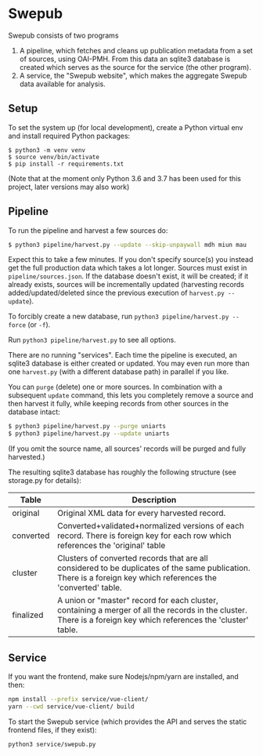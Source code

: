 # Swepub

Swepub consists of two programs

1. A pipeline, which fetches and cleans up publication metadata from a set of sources, using OAI-PMH. From this data an sqlite3 database is created which serves as the source for the service (the other program).
1. A service, the "Swepub website", which makes the aggregate Swepub data available for analysis.

## Setup

To set the system up (for local development), create a Python virtual env and install required Python packages:
```
$ python3 -m venv venv
$ source venv/bin/activate
$ pip install -r requirements.txt
```

(Note that at the moment only Python 3.6 and 3.7 has been used for this project, later versions may also work)

## Pipeline

To run the pipeline and harvest a few sources do:

```bash
$ python3 pipeline/harvest.py --update --skip-unpaywall mdh miun mau
```

Expect this to take a few minutes. If you don't specify source(s) you instead get the full production data which takes a lot longer. Sources must exist in `pipeline/sources.json`. If the database doesn't exist, it will be created; if it already exists, sources will be incrementally updated (harvesting records added/updated/deleted since the previous execution of `harvest.py --update`).

To forcibly create a new database, run `python3 pipeline/harvest.py --force` (or `-f`).

Run `python3 pipeline/harvest.py` to see all options. 

There are no running "services". Each time the pipeline is executed, an sqlite3 database is either created or updated. You may even run more than one `harvest.py` (with a different database path) in parallel if you like.

You can `purge` (delete) one or more sources. In combination with a subsequent `update` command, this lets you completely remove a source and then harvest it fully, while keeping records from other sources in the database intact:

```bash
$ python3 pipeline/harvest.py --purge uniarts
$ python3 pipeline/harvest.py --update uniarts
```

(If you omit the source name, all sources' records will be purged and fully harvested.)

The resulting sqlite3 database has roughly the following structure (see storage.py for details):

| Table | Description |
| --- | --- |
|original| Original XML data for every harvested record. |
|converted| Converted+validated+normalized versions of each record. There is foreign key for each row which references the 'original' table |
|cluster| Clusters of converted records that are all considered to be duplicates of the same publication. There is a foreign key which references the 'converted' table. |
|finalized| A union or "master" record for each cluster, containing a merger of all the records in the cluster. There is a foreign key which references the 'cluster' table. |


## Service

If you want the frontend, make sure Nodejs/npm/yarn are installed, and then:

```bash
npm install --prefix service/vue-client/
yarn --cwd service/vue-client/ build
```

To start the Swepub service (which provides the API and serves the static frontend files, if they exist):

```bash
python3 service/swepub.py
```
